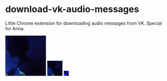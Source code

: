# download-vk-audio-messages
Little Chrome extension for downloading audio messages from VK. Special for Arina.

<img src="icon128.png">
<img src="icon48.png">
<img src="icon16.png">
